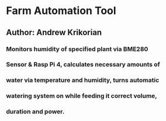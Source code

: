 # Farm Automation Tool

## Author: Andrew Krikorian

### Monitors humidity of specified plant via BME280 
### Sensor & Rasp Pi 4, calculates necessary amounts of 
### water via temperature and humidity, turns automatic
### watering system on while feeding it correct volume,
### duration and power.